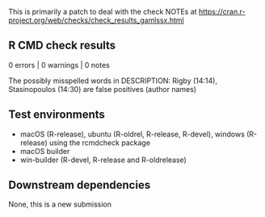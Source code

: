 This is primarily a patch to deal with the check NOTEs at https://cran.r-project.org/web/checks/check_results_gamlssx.html

## R CMD check results

0 errors | 0 warnings | 0 notes

The possibly misspelled words in DESCRIPTION: 
  Rigby (14:14), 
  Stasinopoulos (14:30)
are false positives (author names)
  
## Test environments

- macOS (R-release), ubuntu (R-oldrel, R-release, R-devel), windows (R-release) using the rcmdcheck package
- macOS builder 
- win-builder (R-devel, R-release and R-oldrelease)

## Downstream dependencies

None, this is a new submission
